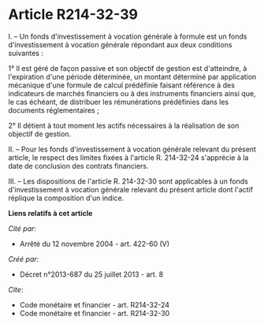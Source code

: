 # Article R214-32-39

I. – Un fonds d'investissement à vocation générale à formule est un fonds d'investissement à vocation générale répondant aux
deux conditions suivantes :

1° Il est géré de façon passive et son objectif de gestion est d'atteindre, à l'expiration d'une période déterminée, un
montant déterminé par application mécanique d'une formule de calcul prédéfinie faisant référence à des indicateurs de marchés
financiers ou à des instruments financiers ainsi que, le cas échéant, de distribuer les rémunérations prédéfinies dans les
documents réglementaires ;

2° Il détient à tout moment les actifs nécessaires à la réalisation de son objectif de gestion.

II. – Pour les fonds d'investissement à vocation générale relevant du présent article, le respect des limites fixées à
l'article R. 214-32-24 s'apprécie à la date de conclusion des contrats financiers.

III. – Les dispositions de l'article R. 214-32-30 sont applicables à un fonds d'investissement à vocation générale relevant
du présent article dont l'actif réplique la composition d'un indice.

**Liens relatifs à cet article**

_Cité par_:

  - Arrêté du 12 novembre 2004 - art. 422-60 (V)

_Créé par_:

  - Décret n°2013-687 du 25 juillet 2013 - art. 8

_Cite_:

  - Code monétaire et financier - art. R214-32-24
  - Code monétaire et financier - art. R214-32-30
